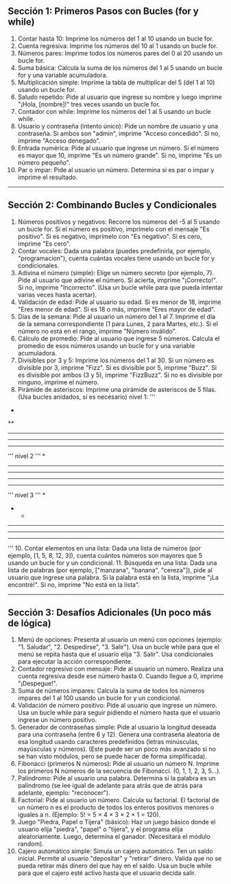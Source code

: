 ## Sección 1: Primeros Pasos con Bucles (for y while)

1. Contar hasta 10: Imprime los números del 1 al 10 usando un bucle for.
2. Cuenta regresiva: Imprime los números del 10 al 1 usando un bucle for.
3. Números pares: Imprime todos los números pares del 0 al 20 usando un bucle for.
4. Suma básica: Calcula la suma de los números del 1 al 5 usando un bucle for y una variable acumuladora.
5. Multiplicación simple: Imprime la tabla de multiplicar del 5 (del 1 al 10) usando un bucle for.
6. Saludo repetido: Pide al usuario que ingrese su nombre y luego imprime "¡Hola, [nombre]!" tres veces usando un bucle for.
7. Contador con while: Imprime los números del 1 al 5 usando un bucle while.
8. Usuario y contraseña (intento único): Pide un nombre de usuario y una contraseña. Si ambos son "admin", imprime "Acceso concedido". Si no, imprime "Acceso denegado".
9. Entrada numérica: Pide al usuario que ingrese un número. Si el número es mayor que 10, imprime "Es un número grande". Si no, imprime "Es un número pequeño".
10. Par o impar: Pide al usuario un número. Determina si es par o impar y imprime el resultado.

---

## Sección 2: Combinando Bucles y Condicionales

1. Números positivos y negativos: Recorre los números del -5 al 5 usando un bucle for. Si el número es positivo, imprímelo con el mensaje "Es positivo". Si es negativo, imprímelo con "Es negativo". Si es cero, imprime "Es cero".
2. Contar vocales: Dada una palabra (puedes predefinirla, por ejemplo, "programacion"), cuenta cuántas vocales tiene usando un bucle for y condicionales.
3. Adivina el número (simple): Elige un número secreto (por ejemplo, 7). Pide al usuario que adivine el número. Si acierta, imprime "¡Correcto!". Si no, imprime "Incorrecto". (Usa un bucle while para que pueda intentar varias veces hasta acertar).
4. Validación de edad: Pide al usuario su edad. Si es menor de 18, imprime "Eres menor de edad". Si es 18 o más, imprime "Eres mayor de edad".
5. Días de la semana: Pide al usuario un número del 1 al 7. Imprime el día de la semana correspondiente (1 para Lunes, 2 para Martes, etc.). Si el número no está en el rango, imprime "Número inválido".
6. Cálculo de promedio: Pide al usuario que ingrese 5 números. Calcula el promedio de esos números usando un bucle for y una variable acumuladora.
7. Divisibles por 3 y 5: Imprime los números del 1 al 30. Si un número es divisible por 3, imprime "Fizz". Si es divisible por 5, imprime "Buzz". Si es divisible por ambos (3 y 5), imprime "FizzBuzz". Si no es divisible por ninguno, imprime el número.
8. Pirámide de asteriscos: Imprime una pirámide de asteriscos de 5 filas. (Usa bucles anidados, si es necesario)
nivel 1:
'''
*
**
***
****
*****
'''
nivel 2
'''
    *
   ***
  *****
 *******
*********
'''
nivel 3
'''
    *
   * *
  * * *
 * * * *
* * * * *
'''
10. Contar elementos en una lista: Dada una lista de números (por ejemplo, [1, 5, 8, 12, 3]), cuenta cuántos números son mayores que 5 usando un bucle for y un condicional.
11. Búsqueda en una lista: Dada una lista de palabras (por ejemplo, ["manzana", "banana", "cereza"]), pide al usuario que ingrese una palabra. Si la palabra está en la lista, imprime "¡La encontré!". Si no, imprime "No está en la lista".

---

## Sección 3: Desafíos Adicionales (Un poco más de lógica)

1. Menú de opciones: Presenta al usuario un menú con opciones (ejemplo: "1. Saludar", "2. Despedirse", "3. Salir"). Usa un bucle while para que el menú se repita hasta que el usuario elija "3. Salir". Usa condicionales para ejecutar la acción correspondiente.
2. Contador regresivo con mensaje: Pide al usuario un número. Realiza una cuenta regresiva desde ese número hasta 0. Cuando llegue a 0, imprime "¡Despegue!".
3. Suma de números impares: Calcula la suma de todos los números impares del 1 al 100 usando un bucle for y un condicional.
4. Validación de número positivo: Pide al usuario que ingrese un número. Usa un bucle while para seguir pidiendo el número hasta que el usuario ingrese un número positivo.
5. Generador de contraseñas simple: Pide al usuario la longitud deseada para una contraseña (entre 6 y 12). Genera una contraseña aleatoria de esa longitud usando caracteres predefinidos (letras minúsculas, mayúsculas y números). (Este puede ser un poco más avanzado si no se han visto módulos, pero se puede hacer de forma simplificada).
6. Fibonacci (primeros N números): Pide al usuario un número N. Imprime los primeros N números de la secuencia de Fibonacci. (0, 1, 1, 2, 3, 5...).
7. Palíndromo: Pide al usuario una palabra. Determina si la palabra es un palíndromo (se lee igual de adelante para atrás que de atrás para adelante, ejemplo: "reconocer").
8. Factorial: Pide al usuario un número. Calcula su factorial. El factorial de un número n es el producto de todos los enteros positivos menores o iguales a n. (Ejemplo: 5! = 5 × 4 × 3 × 2 × 1 = 120).
9. Juego "Piedra, Papel o Tijera" (básico): Haz un juego básico donde el usuario elija "piedra", "papel" o "tijera", y el programa elija aleatoriamente. Luego, determina el ganador. (Necesitará el módulo random).
10. Cajero automático simple: Simula un cajero automático. Ten un saldo inicial. Permite al usuario "depositar" y "retirar" dinero. Valida que no se pueda retirar más dinero del que hay en el saldo. Usa un bucle while para que el cajero esté activo hasta que el usuario decida salir.
